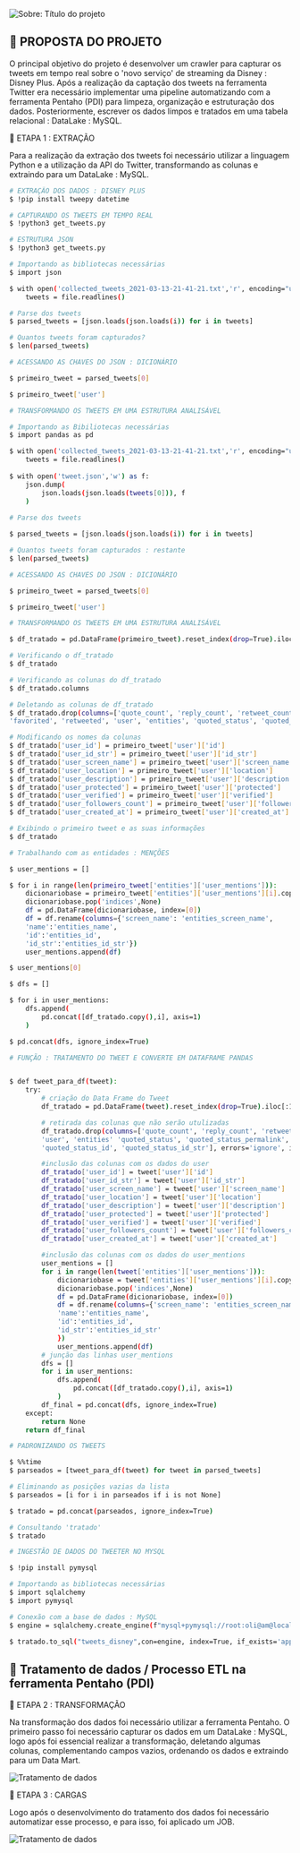 ![Sobre: Título do projeto](https://github.com/gacarvalho/analyze-tweets-disney-plus/blob/main/background-project/background-TITLE-img.png?raw=true)

## 📌 PROPOSTA DO PROJETO

O principal objetivo do projeto é desenvolver um crawler para capturar os tweets em tempo real sobre o 'novo serviço' de streaming da Disney : Disney Plus. Após a realização da captação dos tweets na ferramenta Twitter era necessário implementar uma pipeline automatizando com a ferramenta Pentaho (PDI) para limpeza, organização e estruturação dos dados. Posteriormente, escrever os dados limpos e tratados em uma tabela relacional : DataLake : MySQL. 

📢  ETAPA 1 : EXTRAÇÃO 

Para a realização da extração dos tweets foi necessário utilizar a linguagem Python e a utilização da API do Twitter, transformando as colunas e extraindo para um DataLake : MySQL.

```bash
# EXTRAÇÃO DOS DADOS : DISNEY PLUS
$ !pip install tweepy datetime

# CAPTURANDO OS TWEETS EM TEMPO REAL
$ !python3 get_tweets.py

# ESTRUTURA JSON
$ !python3 get_tweets.py

# Importando as bibliotecas necessárias
$ import json

$ with open('collected_tweets_2021-03-13-21-41-21.txt','r', encoding="utf-8") as file:
    tweets = file.readlines()

# Parse dos tweets
$ parsed_tweets = [json.loads(json.loads(i)) for i in tweets]

# Quantos tweets foram capturados?
$ len(parsed_tweets)

# ACESSANDO AS CHAVES DO JSON : DICIONÁRIO

$ primeiro_tweet = parsed_tweets[0]

$ primeiro_tweet['user']

# TRANSFORMANDO OS TWEETS EM UMA ESTRUTURA ANALISÁVEL

# Importando as Bibiliotecas necessárias
$ import pandas as pd

$ with open('collected_tweets_2021-03-13-21-41-21.txt','r', encoding="utf-8") as file:
    tweets = file.readlines()
    
$ with open('tweet.json','w') as f:
    json.dump(
        json.loads(json.loads(tweets[0])), f
    )
    
# Parse dos tweets

$ parsed_tweets = [json.loads(json.loads(i)) for i in tweets]

# Quantos tweets foram capturados : restante
$ len(parsed_tweets)

# ACESSANDO AS CHAVES DO JSON : DICIONÁRIO

$ primeiro_tweet = parsed_tweets[0]

$ primeiro_tweet['user']

# TRANSFORMANDO OS TWEETS EM UMA ESTRUTURA ANALISÁVEL

$ df_tratado = pd.DataFrame(primeiro_tweet).reset_index(drop=True).iloc[:1]

# Verificando o df_tratado
$ df_tratado

# Verificando as colunas do df_tratado
$ df_tratado.columns

# Deletando as colunas de df_tratado
$ df_tratado.drop(columns=['quote_count', 'reply_count', 'retweet_count','favorite_count',
'favorited', 'retweeted', 'user', 'entities', 'quoted_status', 'quoted_status_permalink', 'extended_tweet', 'possibly_sensitive', 'quoted_status_id', 'quoted_status_id_str'], errors='ignore', inplace=True)

# Modificando os nomes da colunas 
$ df_tratado['user_id'] = primeiro_tweet['user']['id']
$ df_tratado['user_id_str'] = primeiro_tweet['user']['id_str']
$ df_tratado['user_screen_name'] = primeiro_tweet['user']['screen_name']
$ df_tratado['user_location'] = primeiro_tweet['user']['location']
$ df_tratado['user_description'] = primeiro_tweet['user']['description']
$ df_tratado['user_protected'] = primeiro_tweet['user']['protected']
$ df_tratado['user_verified'] = primeiro_tweet['user']['verified']
$ df_tratado['user_followers_count'] = primeiro_tweet['user']['followers_count']
$ df_tratado['user_created_at'] = primeiro_tweet['user']['created_at']

# Exibindo o primeiro tweet e as suas informações
$ df_tratado

# Trabalhando com as entidades : MENÇÕES

$ user_mentions = []

$ for i in range(len(primeiro_tweet['entities']['user_mentions'])):
    dicionariobase = primeiro_tweet['entities']['user_mentions'][i].copy()
    dicionariobase.pop('indices',None)
    df = pd.DataFrame(dicionariobase, index=[0])
    df = df.rename(columns={'screen_name': 'entities_screen_name',
    'name':'entities_name',
    'id':'entities_id',
    'id_str':'entities_id_str'})
    user_mentions.append(df)

$ user_mentions[0]

$ dfs = []

$ for i in user_mentions:
    dfs.append(
        pd.concat([df_tratado.copy(),i], axis=1)
    )

$ pd.concat(dfs, ignore_index=True)

# FUNÇÃO : TRATAMENTO DO TWEET E CONVERTE EM DATAFRAME PANDAS


$ def tweet_para_df(tweet):
    try:
        # criação do Data Frame do Tweet
        df_tratado = pd.DataFrame(tweet).reset_index(drop=True).iloc[:1]

        # retirada das colunas que não serão utulizadas
        df_tratado.drop(columns=['quote_count', 'reply_count', 'retweet_count','favorite_count','favorited', 'retweeted', 
        'user', 'entities' 'quoted_status', 'quoted_status_permalink', 'extended_tweet', 'possibly_sensitive', 
        'quoted_status_id', 'quoted_status_id_str'], errors='ignore', inplace=True)

        #inclusão das colunas com os dados do user
        df_tratado['user_id'] = tweet['user']['id']
        df_tratado['user_id_str'] = tweet['user']['id_str']
        df_tratado['user_screen_name'] = tweet['user']['screen_name']
        df_tratado['user_location'] = tweet['user']['location']
        df_tratado['user_description'] = tweet['user']['description']
        df_tratado['user_protected'] = tweet['user']['protected']
        df_tratado['user_verified'] = tweet['user']['verified']
        df_tratado['user_followers_count'] = tweet['user']['followers_count']
        df_tratado['user_created_at'] = tweet['user']['created_at']

        #inclusão das colunas com os dados do user_mentions
        user_mentions = []
        for i in range(len(tweet['entities']['user_mentions'])):
            dicionariobase = tweet['entities']['user_mentions'][i].copy()
            dicionariobase.pop('indices',None)
            df = pd.DataFrame(dicionariobase, index=[0])
            df = df.rename(columns={'screen_name': 'entities_screen_name',
            'name':'entities_name',
            'id':'entities_id',
            'id_str':'entities_id_str'
            })
            user_mentions.append(df)
        # junção das linhas user_mentions
        dfs = []
        for i in user_mentions:
            dfs.append(
                pd.concat([df_tratado.copy(),i], axis=1)
            )
        df_final = pd.concat(dfs, ignore_index=True)
    except:
        return None
    return df_final

# PADRONIZANDO OS TWEETS

$ %%time
$ parseados = [tweet_para_df(tweet) for tweet in parsed_tweets]

# Eliminando as posições vazias da lista
$ parseados = [i for i in parseados if i is not None]

$ tratado = pd.concat(parseados, ignore_index=True)

# Consultando 'tratado'
$ tratado

# INGESTÃO DE DADOS DO TWEETER NO MYSQL

$ !pip install pymysql

# Importando as bibliotecas necessárias 
$ import sqlalchemy
$ import pymysql

# Conexão com a base de dados : MySQL
$ engine = sqlalchemy.create_engine(f"mysql+pymysql://root:oli@am@localhost/dbDisneyPlus?charset=utf8mb4")

$ tratado.to_sql("tweets_disney",con=engine, index=True, if_exists='append')
```

## 🎲 Tratamento de dados / Processo ETL na ferramenta Pentaho (PDI)

📢  ETAPA 2 : TRANSFORMAÇÃO 

Na transformação dos dados foi necessário utilizar a ferramenta Pentaho. O primeiro passo foi necessário capturar os dados em um DataLake : MySQL, logo após foi essencial realizar a transformação, deletando algumas colunas, complementando campos vazios, ordenando os dados e extraindo para um Data Mart. 

![Tratamento de dados](https://github.com/gacarvalho/analyze-tweets-disney-plus/blob/main/etl/transformation.gif?raw=true)

📢  ETAPA 3 : CARGAS 

Logo após o desenvolvimento do tratamento dos dados foi necessário automatizar esse processo, e para isso, foi aplicado um JOB. 

![Tratamento de dados](https://github.com/gacarvalho/analyze-tweets-disney-plus/blob/main/etl/transformation.gif?raw=true)



